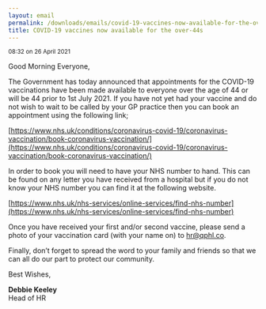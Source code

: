```yaml
---
layout: email
permalink: /downloads/emails/covid-19-vaccines-now-available-for-the-over-44s/
title: COVID-19 vaccines now available for the over-44s
---
```


<small>08:32 on 26 April 2021</small>

Good Morning Everyone,

The Government has today announced that appointments for the COVID-19 vaccinations have been made available to everyone over the age of 44 or will be 44 prior to 1st July 2021. If you have not yet had your vaccine and do not wish to wait to be called by your GP practice then you can book an appointment using the following link;

​[https://www.nhs.uk/conditions/coronavirus-covid-19/coronavirus-vaccination/book-coronavirus-vaccination/](https://www.nhs.uk/conditions/coronavirus-covid-19/coronavirus-vaccination/book-coronavirus-vaccination/)

In order to book you will need to have your NHS number to hand. This can be found on any letter you have received from a hospital but if you do not know your NHS number you can find it at the following website.

[https://www.nhs.uk/nhs-services/online-services/find-nhs-number](https://www.nhs.uk/nhs-services/online-services/find-nhs-number)

Once you have received your first and/or second vaccine, please send a photo of your vaccination card (with your name on) to [hr@qphl.co](mailto:hr@qphl.co).

Finally, don’t forget to spread the word to your family and friends so that we can all do our part to protect our community.

Best Wishes,

**Debbie Keeley**<br>
Head of HR